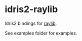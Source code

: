 # idris2-raylib

Idris2 bindings for [raylib](https://github.com/raysan5/raylib).


See examples folder for examples.
